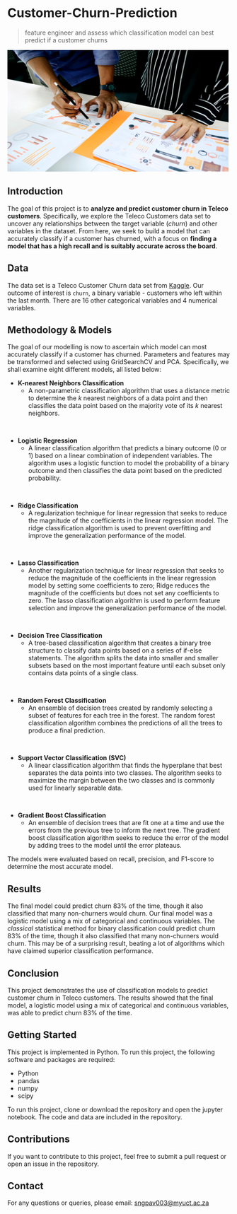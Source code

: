 # Customer-Churn-Prediction

> feature engineer and assess which classification model can best predict if a customer churns

<img src="churn.jpg" width="500" height="275">

## Introduction 

The goal of this project is to **analyze and predict customer churn in Teleco customers**. Specifically, we explore the Teleco Customers data set to uncover any relationships between the target variable (*churn*) and other variables in the dataset. From here, we seek to build a model that can accurately classify if a customer has churned, with a focus on **finding a model that has a high recall and is suitably accurate across the board**.

## Data

The data set is a Teleco Customer Churn data set from [Kaggle](https://www.kaggle.com/blastchar/telco-customer-churn). Our outcome of interest is `churn`, a binary variable - customers who left within the last month. There are 16 other categorical variables and 4 numerical variables. 

## Methodology & Models



The goal of our modelling is now to ascertain which model can  most accurately classify if a customer has churned. Parameters and features may be transformed and selected using GridSearchCV and PCA. Specifically, we shall examine eight different models, all listed below: 


* **K-nearest Neighbors Classification**
    * A non-parametric classification algorithm that uses a distance metric to determine the *k* nearest neighbors of a data point and then classifies the data point based on the majority vote of its *k* nearest neighbors.

<br>

* **Logistic Regression**
    * A linear classification algorithm that predicts a binary outcome (0 or 1) based on a linear combination of independent variables. The algorithm uses a logistic function to model the probability of a binary outcome and then classifies the data point based on the predicted probability.

<br>

* **Ridge Classification**
    * A regularization technique for linear regression that seeks to reduce the magnitude of the coefficients in the linear regression model. The ridge classification algorithm is used to prevent overfitting and improve the generalization performance of the model.

<br>

* **Lasso Classification**
    * Another regularization technique for linear regression that seeks to reduce the magnitude of the coefficients in the linear regression model by setting some coefficients to zero; Ridge reduces the magnitude of the coefficients but does not set any coefficients to zero.
    The lasso classification algorithm is used to perform feature selection and improve the generalization performance of the model.

<br>

* **Decision Tree Classification**
    * A tree-based classification algorithm that creates a binary tree structure to classify data points based on a series of if-else statements. The algorithm splits the data into smaller and smaller subsets based on the most important feature until each subset only contains data points of a single class.

<br>

* **Random Forest Classification**
    * An ensemble of decision trees created by randomly selecting a subset of features for each tree in the forest. The random forest classification algorithm combines the predictions of all the trees to produce a final prediction.

<br>

* **Support Vector Classification (SVC)**
    * A linear classification algorithm that finds the hyperplane that best separates the data points into two classes. The algorithm seeks to maximize the margin between the two classes and is commonly used for linearly separable data.

<br>

* **Gradient Boost Classification**
    * An ensemble of decision trees that are fit one at a time and use the errors from the previous tree to inform the next tree. The gradient boost classification algorithm seeks to reduce the error of the model by adding trees to the model until the error plateaus.

The models were evaluated based on recall, precision, and F1-score to determine the most accurate model. 

## Results

The final model could predict churn 83% of the time, though it also classified that many non-churners would churn. Our final model was a logistic model using a mix of categorical and continuous variables. The *classical* statistical method for binary classification could predict churn 83% of the time, though it also classified that many non-churners would churn. This may be of a surprising result, beating a lot of algorithms which have claimed superior classification performance.

## Conclusion

This project demonstrates the use of classification models to predict customer churn in Teleco customers. The results showed that the final model, a logistic model using a mix of categorical and continuous variables, was able to predict churn 83% of the time.


## Getting Started

This project is implemented in Python. To run this project, the following software and packages are required:

- Python
- pandas
- numpy
- scipy

To run this project, clone or download the repository and open the jupyter notebook. The code and data are included in the repository.

## Contributions

If you want to contribute to this project, feel free to submit a pull request or open an issue in the repository.


## Contact

For any questions or queries, please email: sngpav003@myuct.ac.za


